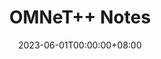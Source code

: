 ---
title: OMNeT++ Notes
date: 2023-06-01T00:00:00+08:00
description: Notes about OMNeT++.
keywords:
  - OMNeT++
  - C++
---
